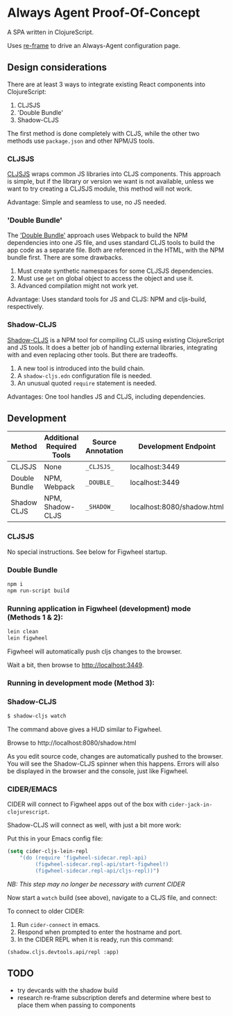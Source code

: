 # Always Agent Proof-Of-Concept

A SPA written in ClojureScript.

Uses [re-frame][1] to drive an Always-Agent configuration page.

## Design considerations

There are at least 3 ways to integrate existing React components into ClojureScript:

1. CLJSJS
1. 'Double Bundle'
1. Shadow-CLJS

The first method is done completely with CLJS,
while the other two methods use `package.json`
and other NPM/JS tools.

### CLJSJS

[CLJSJS][2] wraps common JS libraries into CLJS components.
This approach is simple, but if the library or version
we want is not available, unless we want to try creating
a CLJSJS module, this method will not work.

Advantage: Simple and seamless to use, no JS needed.


### 'Double Bundle'

The ['Double Bundle'][2] approach uses Webpack to build the
NPM dependencies into one JS file, and uses standard CLJS tools
to build the app code as a separate file.
Both are referenced in the HTML, with the NPM bundle first.
There are some drawbacks.

1. Must create synthetic namespaces for some CLJSJS dependencies.
1. Must use `get` on global object to access the object and use it.
1. Advanced compilation might not work yet.

Advantage: Uses standard tools for JS and CLJS: NPM and cljs-build, respectively.


### Shadow-CLJS

[Shadow-CLJS][4] is a NPM tool for compiling CLJS
using existing ClojureScript and JS tools. It does a better
job of handling external libraries, integrating with
and even replacing other tools. But there are tradeoffs.

1. A new tool is introduced into the build chain.
1. A `shadow-cljs.edn` configuration file is needed.
1. An unusual quoted `require` statement is needed.

Advantages: One tool handles JS and CLJS, including dependencies.


## Development

Method | Additional Required Tools | Source Annotation | Development Endpoint
------ | ------------------------- | ----------------- | --------------------
CLJSJS | None                      | `_CLJSJS_`        | localhost:3449
Double Bundle | NPM, Webpack | `_DOUBLE_`              | localhost:3449
Shadow CLJS | NPM, Shadow-CLJS | `_SHADOW_`            | localhost:8080/shadow.html

### CLJSJS

No special instructions. See below for Figwheel startup.


### Double Bundle

```bash
npm i
npm run-script build
```

### Running application in Figwheel (development) mode (Methods 1 & 2):

```bash
lein clean
lein figwheel
```

Figwheel will automatically push cljs changes to the browser.

Wait a bit, then browse to [http://localhost:3449](http://localhost:3449).


### Running in development mode (Method 3):

### Shadow-CLJS

```bash
$ shadow-cljs watch
```

The command above gives a HUD similar to Figwheel.

Browse to http://localhost:8080/shadow.html

As you edit source code, changes are automatically pushed to the browser.
You will see the Shadow-CLJS spinner when this happens. Errors will
also be displayed in the browser and the console, just like Figwheel.


### CIDER/EMACS

CIDER will connect to Figwheel apps out of the box with `cider-jack-in-clojurescript`.

Shadow-CLJS will connect as well, with just a bit more work:

Put this in your Emacs config file:

```lisp
(setq cider-cljs-lein-repl
	"(do (require 'figwheel-sidecar.repl-api)
         (figwheel-sidecar.repl-api/start-figwheel!)
         (figwheel-sidecar.repl-api/cljs-repl))")
```

*NB: This step may no longer be necessary with current CIDER*

Now start a `watch` build (see above), navigate to a CLJS file, and connect:

To connect to older CIDER:

1. Run `cider-connect` in emacs.
1. Respond when prompted to enter the hostname and port.
1. In the CIDER REPL when it is ready, run this command:

```
(shadow.cljs.devtools.api/repl :app)
```

## TODO

- try devcards with the shadow build
- research re-frame subscription derefs
 and determine where best to place them when passing to components

[1]: https://github.com/Day8/re-frame
[2]: https://cljsjs.github.io
[3]: https://github.com/pesterhazy/double-bundle
[4]: https://shadow-cljs.github.io/docs/UsersGuide.html
